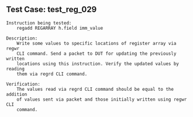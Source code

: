 
Test Case: test_reg_029
-----------------------

    Instruction being tested:
        regadd REGARRAY h.field imm_value

    Description:
        Write some values to specific locations of register array via regwr
        CLI command. Send a packet to DUT for updating the previously written
        locations using this instruction. Verify the updated values by reading
        them via regrd CLI command.

    Verification:
        The values read via regrd CLI command should be equal to the addition
        of values sent via packet and those initially written using regwr CLI
        command.
